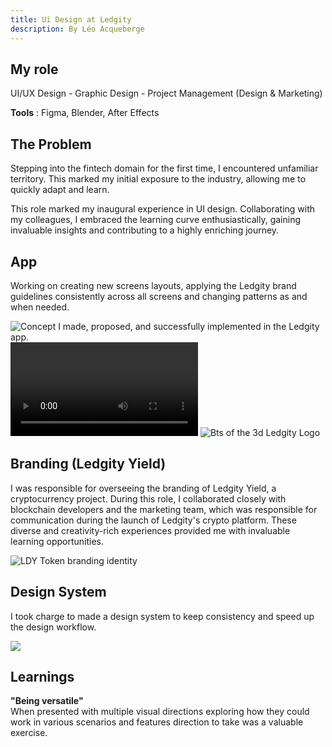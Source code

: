 ```yaml
---
title: Ui Design at Ledgity
description: By Léo Acqueberge
---
```

## My role

UI/UX Design - Graphic Design - Project Management (Design & Marketing)

**Tools** : Figma, Blender, After Effects

## The Problem

Stepping into the fintech domain for the first time, I encountered unfamiliar territory. This marked my initial exposure to the industry, allowing me to quickly adapt and learn.

This role marked my inaugural experience in UI design. Collaborating with my colleagues, I embraced the learning curve enthusiastically, gaining invaluable insights and contributing to a highly enriching journey.

## App

Working on creating new screens layouts, applying the Ledgity brand guidelines consistently across all screens and changing patterns as and when needed.

![Concept I made, proposed, and successfully implemented in the Ledgity app.](/content/writing/YRXMhwv85RDKvd7xOMw8-1.jpg)
![User switch loading screen (client to pro)](/content/writing/YRXMhwv85RDKvd7xOMw8-2.mp4)
![Bts of the 3d Ledgity Logo](/content/writing/YRXMhwv85RDKvd7xOMw8-3.jpg)

## Branding (Ledgity Yield)

I was responsible for overseeing the branding of Ledgity Yield, a cryptocurrency project. During this role, I collaborated closely with blockchain developers and the marketing team, which was responsible for communication during the launch of Ledgity's crypto platform. These diverse and creativity-rich experiences provided me with invaluable learning opportunities.

![LDY Token branding identity](/content/writing/YRXMhwv85RDKvd7xOMw8-4.gif)

## Design System

I took charge to made a design system to keep consistency and speed up the design workflow.

![](/content/writing/YRXMhwv85RDKvd7xOMw8-5.jpg)

## Learnings

**"Being versatile"**\
When presented with multiple visual directions exploring how they could work in various scenarios and features direction to take was a valuable exercise.